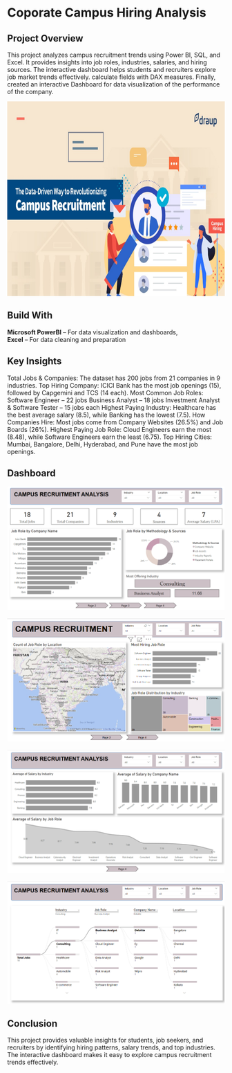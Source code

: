 # Coporate Campus Hiring Analysis

## Project Overview
This project analyzes campus recruitment trends using Power BI, SQL, and Excel. It provides insights into job roles, industries, salaries, and hiring sources. The interactive dashboard helps students and recruiters explore job market trends effectively.
calculate fields with DAX measures. Finally, created an interactive Dashboard for data visualization of the performance of the company.

<img src = "https://github.com/renukadhule/Coporate_Campus_Hiring_Analysis/blob/main/Campus.jpeg" width = "990" height = "450">

## Build With
**Microsoft PowerBI** – For data visualization and dashboards,<br>
**Excel** – For data cleaning and preparation

## Key Insights
Total Jobs & Companies: The dataset has 200 jobs from 21 companies in 9 industries.
Top Hiring Company: ICICI Bank has the most job openings (15), followed by Capgemini and TCS (14 each).
Most Common Job Roles:
Software Engineer – 22 jobs
Business Analyst – 18 jobs
Investment Analyst & Software Tester – 15 jobs each
Highest Paying Industry: Healthcare has the best average salary (8.5), while Banking has the lowest (7.5).
How Companies Hire: Most jobs come from Company Websites (26.5%) and Job Boards (26%).
Highest Paying Job Role: Cloud Engineers earn the most (8.48), while Software Engineers earn the least (6.75).
Top Hiring Cities: Mumbai, Bangalore, Delhi, Hyderabad, and Pune have the most job openings.



## Dashboard
![Image](https://github.com/renukadhule/Coporate_Campus_Hiring_Analysis/blob/main/Snapshots/First.png)<br><br>
![Image](https://github.com/renukadhule/Coporate_Campus_Hiring_Analysis/blob/main/Snapshots/Second.png)<br><br>
![Image](https://github.com/renukadhule/Coporate_Campus_Hiring_Analysis/blob/main/Snapshots/Third.png)<br><br>
![Image](https://github.com/renukadhule/Coporate_Campus_Hiring_Analysis/blob/main/Snapshots/Fourth.png)

## Conclusion
This project provides valuable insights for students, job seekers, and recruiters by identifying hiring patterns, salary trends, and top industries. The interactive dashboard makes it easy to explore campus recruitment trends effectively.
